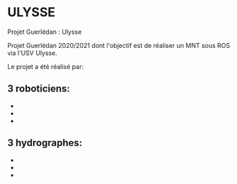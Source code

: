# ULYSSE
Projet Guerlédan : Ulysse  

Projet Guerlédan 2020/2021 dont l'objectif est de réaliser un MNT sous ROS via l'USV Ulysse.

Le projet a été réalisé par:  

3 roboticiens:   
  - 
  -
  -
  -
  
3 hydrographes:
  - 
  -
  -
  -
